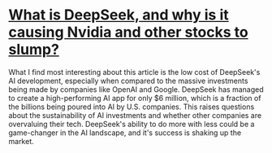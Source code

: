 # [What is DeepSeek, and why is it causing Nvidia and other stocks to slump?](https://www.cbsnews.com/news/what-is-deepseek-ai-china-stock-nvidia-nvda-asml/)


What I find most interesting about this article is the low cost of DeepSeek's AI development, especially when compared to the massive investments being made by companies like OpenAI and Google. DeepSeek has managed to create a high-performing AI app for only $6 million, which is a fraction of the billions being poured into AI by U.S. companies. This raises questions about the sustainability of AI investments and whether other companies are overvaluing their tech. DeepSeek's ability to do more with less could be a game-changer in the AI landscape, and it's success is shaking up the market.






